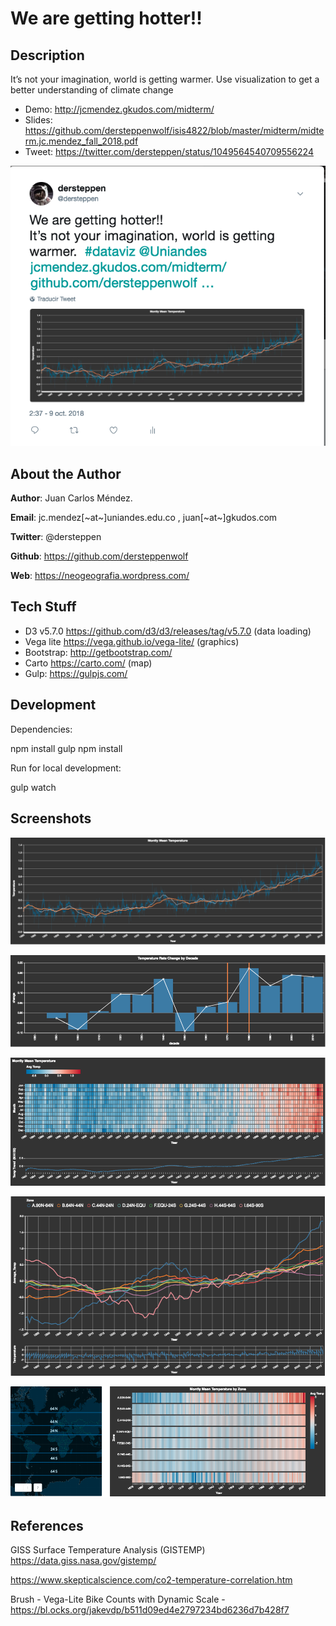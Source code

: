 # We are getting hotter!!


## Description

It’s not your imagination, world is getting warmer.
Use visualization to get a better understanding of climate change

* Demo: http://jcmendez.gkudos.com/midterm/
* Slides: https://github.com/dersteppenwolf/isis4822/blob/master/midterm/midterm.jc.mendez_fall_2018.pdf
* Tweet: https://twitter.com/dersteppen/status/1049564540709556224

![tweet](https://raw.githubusercontent.com/dersteppenwolf/isis4822/master/midterm/images/tweet.png "tweet")

## About the Author 

**Author**: Juan Carlos Méndez.   

**Email**: jc.mendez[~at~]uniandes.edu.co , juan[~at~]gkudos.com

**Twitter**: @dersteppen

**Github**: https://github.com/dersteppenwolf

**Web**: https://neogeografia.wordpress.com/

## Tech Stuff

* D3 v5.7.0 https://github.com/d3/d3/releases/tag/v5.7.0  (data loading)
* Vega lite https://vega.github.io/vega-lite/ (graphics)
* Bootstrap: http://getbootstrap.com/
* Carto https://carto.com/ (map)
* Gulp: https://gulpjs.com/

## Development

Dependencies: 

  npm install gulp
  npm install

Run for local development:

  gulp watch


## Screenshots

![alt text](https://raw.githubusercontent.com/dersteppenwolf/isis4822/master/midterm/images/1.png "Visualization")


![alt text](https://raw.githubusercontent.com/dersteppenwolf/isis4822/master/midterm/images/2.png "Visualization")


![alt text](https://raw.githubusercontent.com/dersteppenwolf/isis4822/master/midterm/images/3.png "Visualization")


![alt text](https://raw.githubusercontent.com/dersteppenwolf/isis4822/master/midterm/images/4b.png "Visualization")

![alt text](https://raw.githubusercontent.com/dersteppenwolf/isis4822/master/midterm/images/5.png "Visualization")


## References

  GISS Surface Temperature Analysis (GISTEMP)  https://data.giss.nasa.gov/gistemp/

  https://www.skepticalscience.com/co2-temperature-correlation.htm

  Brush - Vega-Lite Bike Counts with Dynamic Scale - https://bl.ocks.org/jakevdp/b511d09ed4e2797234bd6236d7b428f7



